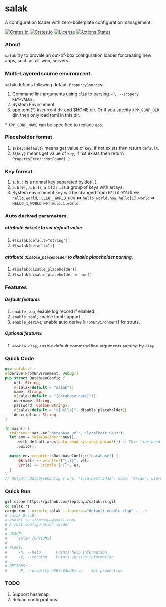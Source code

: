 # salak
A configuration loader with zero-boilerplate configuration management.

[![Crates.io](https://img.shields.io/crates/v/salak?style=flat-square)](https://crates.io/crates/salak)
[![Crates.io](https://img.shields.io/crates/d/salak?style=flat-square)](https://crates.io/crates/salak)
[![License](https://img.shields.io/badge/license-MIT-blue?style=flat-square)](https://github.com/leptonyu/salak.rs/blob/master/LICENSE-MIT)
[![Actions Status](https://github.com/leptonyu/salak.rs/workflows/Rust/badge.svg)](https://github.com/leptonyu/salak.rs/actions)

### About
`salak` try to provide an out-of-box configuration loader for creating new apps, such as cli, web, servers.

### Multi-Layered source environment.
`salak` defines following default `PropertySource`s:
1. Command line arguments using `clap` to parsing `-P, --propery KEY=VALUE`.
2. System Environment.
3. app.toml(*) in current dir and $HOME dir. Or if you specify `APP_CONF_DIR` dir, then only load toml in this dir.

\* `APP_CONF_NAME` can be specified to replace `app`.

### Placeholder format
1. `${key:default}` means get value of `key`, if not exists then return `default`.
2. `${key}` means get value of `key`, if not exists then return `PropertyError::NotFound(_)`.

### Key format
1. `a.b.c` is a normal key separated by dot(`.`).
2. `a.b[0]`, `a.b[1]`, `a.b[2]`... is a group of keys with arrays.
3. System environment key will be changed from `HELLO_WORLD` <=> `hello.world`, `HELLO__WORLD_HOW` <=> `hello_world.how`, `hello[1].world` => `HELLO_1_WORLD` <=> `hello.1.world`.

### Auto derived parameters.

##### attribute `default` to set default value.
1. `#[salak(default="string")]`
2. `#[salak(default=1)]`

##### attribute `disable_placeholder` to disable placeholder parsing.
1. `#[salak(disable_placeholder)]`
2. `#[salak(disable_placeholder = true)]`

### Features

##### Default features
1. `enable_log`, enable log record if enabled.
2. `enable_toml`, enable toml support.
3. `enable_derive`, enable auto derive [`FromEnvironment`] for struts.

##### Optional features
1. `enable_clap`, enable default command line arguments parsing by `clap`.


### Quick Code
```rust
use salak::*;
#[derive(FromEnvironment, Debug)]
pub struct DatabaseConfig {
    url: String,
    #[salak(default = "salak")]
    name: String,
    #[salak(default = "{database.name}")]
    username: String,
    password: Option<String>,
    #[salak(default = "${Hello}", disable_placeholder)]
    description: String,
}

fn main() {
  std::env::set_var("database.url", "localhost:5432");
  let env = SalakBuilder::new()
     .with_default_args(auto_read_sys_args_param!()) // This line need enable feature `enable_clap`.
     .build();
 
  match env.require::<DatabaseConfig>("database") {
      Ok(val) => println!("{:?}", val),
      Err(e) => println!("{}", e),
  }
}
// Output: DatabaseConfig { url: "localhost:5432", name: "salak", username: "salak", password: None, description: "${Hello}" }
```

### Quick Run
```bash
git clone https://github.com/leptonyu/salak.rs.git
cd salak.rs
cargo run --example salak --features="default enable_clap" -- -h
# salak 0.4.0
# Daniel Yu <leptonyu@gmail.com>
# A rust configuration loader
# 
# USAGE:
#     salak [OPTIONS]
# 
# FLAGS:
#     -h, --help       Prints help information
#     -V, --version    Prints version information
# 
# OPTIONS:
#     -P, --property <KEY=VALUE>...    Set properties
```

### TODO
1. Support hashmap.
2. Reload configurations.